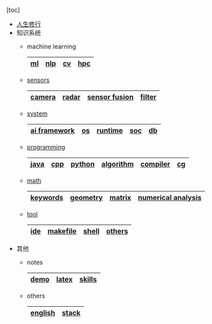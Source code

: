 
[toc]

* [人生修行](./life_practice/life_practice.md)
* 知识系统
    * machine learning

        |[ml](./machine_learning/ml/ml.md)|[nlp](./machine_learning/nlp/nlp_overview.md)|[cv](./machine_learning/cv/cv.md)|[hpc](./machine_learning/hpc/hpc.md)|
        |---|---|---|---|

    * [sensors](./sensors/sensor_entry.md)

        |[camera](./sensors/camera.md)|[radar](./sensors/radar.md)|[sensor fusion](./sensors/sensor_funsion.md)|[filter](./filter.md)|
        |---|---|---|---|

    * [system](./system/system.md)

        |[ai framework](./system/ai_framework.md)|[os](./system/operating_system.md)|[runtime](./system/runtime_library.md)|[soc](./system/soc.md)|[db](./system/db.md)|
        |---|---|---|---|---|

    * [programming](./programming/prog.md)

        |[java](./programming/java.md)|[cpp](./programming/cpp.md)|[python](./programming/python.md)|[algorithm](./programming/algorithm.md)|[compiler](./programming/compiler.md)|[cg](./programming/cg.md)|
        |---|---|---|---|---|---|

    * [math](./math/math.md)

        |[keywords](./math/keywords.md)|[geometry](./math/geometry.md)|[matrix](./math/matrix.md)|[numerical analysis](./math/numerical_analysis.md)|
        |---|---|---|---|

    * [tool](./tool/tool.md)

        |[ide](./tool/ide.md)|[makefile](./tool/makefile.md)|[shell](./tool/shell.md)|[others](./tool/others.md)|
        |---|---|---|---|
* 其他
    * notes

        |[demo](./md_demo/demo.md)|[latex](./md_demo/latex.md)|[skills](./md_demo/skills.md)|
        |---|---|---|

    * others

        |[english](./language/english.md)|[stack](./stack/stack.md)|
        |---|---|

